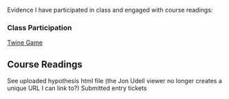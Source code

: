 Evidence I have participated in class and engaged with course readings:

### Class Participation
[Twine Game](http://philome.la/OversizedPixie/entry-tickets)

## Course Readings
See uploaded hypothesis html file (the Jon Udell viewer no longer creates a unique URL I can link to?)
Submitted entry tickets
